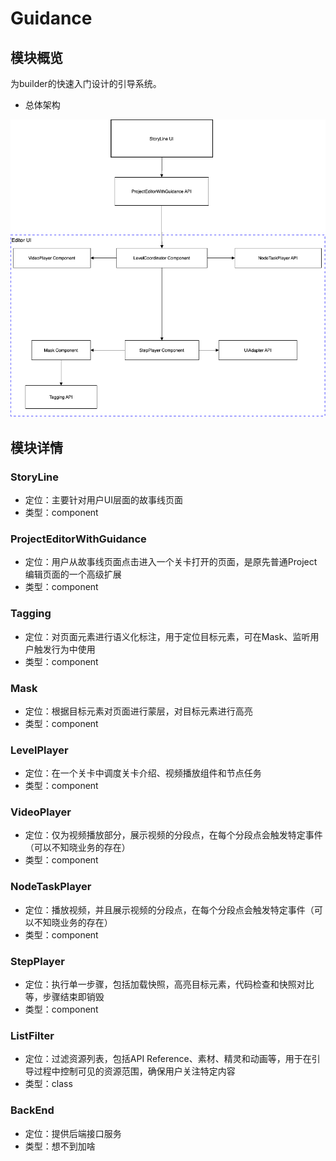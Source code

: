 # Guidance

## 模块概览

为builder的快速入门设计的引导系统。

- 总体架构

![guidance-architecture](./assets/guidance-architecture.png)

## 模块详情

### StoryLine

- 定位：主要针对用户UI层面的故事线页面
- 类型：component

### ProjectEditorWithGuidance

- 定位：用户从故事线页面点击进入一个关卡打开的页面，是原先普通Project编辑页面的一个高级扩展
- 类型：component

### Tagging

- 定位：对页面元素进行语义化标注，用于定位目标元素，可在Mask、监听用户触发行为中使用
- 类型：component

### Mask

- 定位：根据目标元素对页面进行蒙层，对目标元素进行高亮
- 类型：component

### LevelPlayer

- 定位：在一个关卡中调度关卡介绍、视频播放组件和节点任务
- 类型：component

### VideoPlayer

- 定位：仅为视频播放部分，展示视频的分段点，在每个分段点会触发特定事件（可以不知晓业务的存在）
- 类型：component

### NodeTaskPlayer

- 定位：播放视频，并且展示视频的分段点，在每个分段点会触发特定事件（可以不知晓业务的存在）
- 类型：component

### StepPlayer

- 定位：执行单一步骤，包括加载快照，高亮目标元素，代码检查和快照对比等，步骤结束即销毁
- 类型：component

### ListFilter

- 定位：过滤资源列表，包括API Reference、素材、精灵和动画等，用于在引导过程中控制可见的资源范围，确保用户关注特定内容
- 类型：class

### BackEnd

- 定位：提供后端接口服务
- 类型：想不到加啥
